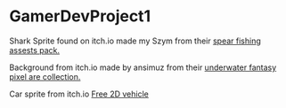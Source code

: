 # GamerDevProject1

Shark Sprite found on itch.io made my Szym from their [spear fishing assests pack.](https://nszym.itch.io/spearfishing-assets-pack)

Background from itch.io made by ansimuz from their [underwater fantasy pixel are collection.](https://ansimuz.itch.io/underwater-fantasy-pixel-art-environment)

Car sprite from itch.io [Free 2D vehicle](https://overcrafted.itch.io/free-paid-vehicle-car-sprites-)
